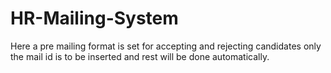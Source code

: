 # HR-Mailing-System
Here a pre mailing format is set for accepting and rejecting candidates only the mail id is to be inserted and rest will be done automatically.
